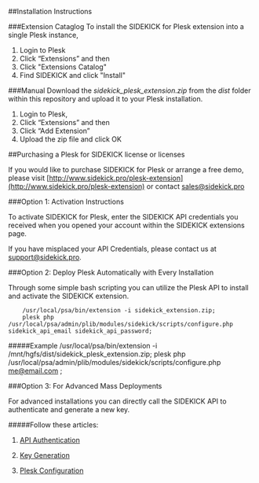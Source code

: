 ##Installation Instructions

###Extension Cataglog
To install the SIDEKICK for Plesk extension into a single Plesk instance, 

1. Login to Plesk
2. Click “Extensions” and then 
3. Click "Extensions Catalog"
4. Find SIDEKICK and click "Install"

###Manual
Download the *sidekick_plesk_extension.zip* from the *dist* folder within this repository and upload it to your Plesk installation. 

1. Login to Plesk, 
2. Click “Extensions” and then
3. Click “Add Extension”
4. Upload the zip file and click OK

##Purchasing a Plesk for SIDEKICK license or licenses 

If you would like to purchase SIDEKICK for Plesk or arrange a free demo, please visit 
[http://www.sidekick.pro/plesk-extension](http://www.sidekick.pro/plesk-extension) or contact [sales@sidekick.pro](mailto:sales@sidekick.pro) 

###Option 1: Activation Instructions

To activate SIDEKICK for Plesk, enter the SIDEKICK API credentials you received when you 
opened your account within the SIDEKICK extensions page. 

If you have misplaced your API Credentials, please contact us at [support@sidekick.pro](mailto:support@sidekick.pro). 


###Option 2: Deploy Plesk Automatically with Every Installation

Through some simple bash scripting you can utilize the Plesk API to install and activate 
the SIDEKICK extension.

		/usr/local/psa/bin/extension -i sidekick_extension.zip;
		plesk php /usr/local/psa/admin/plib/modules/sidekick/scripts/configure.php sidekick_api_email sidekick_api_password;
#####Example
		/usr/local/psa/bin/extension -i /mnt/hgfs/dist/sidekick_plesk_extension.zip;
		plesk php /usr/local/psa/admin/plib/modules/sidekick/scripts/configure.php <me@email.com> <password>;


###Option 3: For Advanced Mass Deployments

For advanced installations you can directly call the SIDEKICK API to authenticate 
and generate a new key. 

#####Follow these articles:


1. [API Authentication](https://sidekick.zendesk.com/hc/en-us/articles/208566047-API-Authentication)

2. [Key Generation](https://sidekick.zendesk.com/hc/en-us/articles/207839558-Generate-Activation-Key-via-API)

3. [Plesk Configuration](https://sidekick.zendesk.com/hc/en-us/articles/209973987)